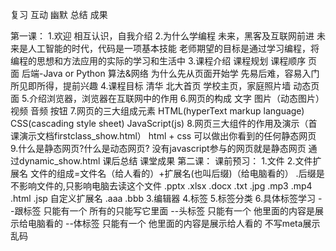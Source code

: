 复习
互动
幽默
总结
成果

第一课：
	1.欢迎  相互认识，自我介绍
	2.为什么学编程
		未来，黑客及互联网前进
		未来是人工智能的时代，代码是一项基本技能
		老师期望的目标是通过学习编程，将编程的思想和方法应用的实际的学习和生活中
	3.课程介绍
		课程规划
		课程顺序
			页面
			后端-Java or  Python
			算法&网络
		为什么先从页面开始学
			先易后难，容易入门
			所见即所得，提前兴趣
	4.课程目标
		清华 北大首页
		学校主页，家庭照片墙  动态页面
	5.介绍浏览器，浏览器在互联网中的作用
	6.网页的构成
		文字 图片（动态图片）  视频  音频   按钮
	7.网页的三大组成元素
		HTML(hyperText markup language)  CSS(cascading style sheet)  JavaScript(js)
	8.网页三大组件的作用及演示（首课演示文档firstclass_show.html）
		html + css  可以做出你看到的任何静态网页
	9.什么是静态网页?什么是动态网页?
		没有javascript参与的网页就是静态网页
		通过dynamic_show.html
	课后总结
	课堂成果
第二课：
	课前预习：
	1.文件
	2.文件扩展名
		文件的组成=文件名（给人看的）+扩展名(也叫后缀)（给电脑看的）
		.后缀是不影响文件的,只影响电脑去读这个文件
		.pptx .xlsx .docx .txt  .jpg .mp3 .mp4  .html  .jsp  自定义扩展名 .aaa .bbb
	3.编辑器
	4.标签
	5.标签分类
	6.具体标签学习
		<!DOCTYPE html>
		<html>--跟标签 只能有一个  所有的只能写它里面
		<head>--头标签 只能有一个  他里面的内容是展示给电脑看的
		<body>--体标签 只能有一个  他里面的内容是展示给人看的
		<meta>  不写meta展示乱码
		<title>--只显示第一个
		<!-- -->
		<br/> blank row
		<hr/>horizontal rule
		<h1>--<h6>独占一行,字体加粗,字体变大
		<p>this is a paragraph!</p>独占一行
	7.单双标签的寓意讲解
	8.ctrl+c   ctrl+s  ctrl+v
	课后总结：
第三课：
	课前预习：
	都是文字相关的标签处理
	
	行内元素,块内元素
	
	特殊符号
	空格,回车是英文单词分隔符  &nbsp;  &lt;  &gt;   https://www.jb51.net/onlineread/htmlchar.htm
	
	<abbr title="People's Republic of China">PRC</abbr>缩写
	<acronym title="Test Page Show" draggable="true">TPS</acronym>首字母缩写
	<address>语义斜体    	定义文档作者或拥有者的联系信息。
	<i>语义斜体
	<b>	定义粗体文本。
	<bdi>定义文本的文本方向，使其脱离其周围文本的方向设置。
	<bdo dir="rtl">Here is some Hebrew text</bdo>定义文字方向。(ltr或者rtl)
	<big>定义大号文本。
	<blockquote>	定义长的引用。元素前后添加了换行，并增加了外边距。
	<center>	不赞成使用。定义居中文本。
	<del>	定义被删除文本。
	<font>	不赞成使用。定义文本的字体、尺寸和颜色
	<mark>	定义有记号的文本。
	<meter>	定义预定义范围内的度量。
	<q>	定义短的引用。
	<small>	定义小号文本。
	
	标签嵌套<em><strong>斜体加粗<strong></em>注意标签包裹方式
	
	<em>	定义强调文本。斜体
	<strong>	定义语气更为强烈的强调文本。 加粗
	<sup>	定义上标文本。&nbsp;m<sup>2</sub>
	<sub>	定义下标文本。O<sub>2</sub>
	<time>	定义日期/时间。
	<u>	不赞成使用。定义下划线文本。
	<wbr>	定义可能的换行符。主要用于英文https://blog.csdn.net/yaodebian/article/details/72886243
	<form>	定义供用户输入的 HTML 表单。
	<input>	定义输入控件。
	<textarea>	定义多行的文本输入控件。
	<button>	定义按钮。
	<select>	定义选择列表（下拉列表）。
	<optgroup>	定义选择列表中相关选项的组合。
	<option>	定义选择列表中的选项。
	<label>	定义 input 元素的标注。
	<datalist>  定义下拉列表。
	<img>	定义图像。
	<audio>	定义声音内容。
	<source>	定义媒介源。
	<track>	定义用在媒体播放器中的文本轨道。
	<video>	定义视频。
	<a>	定义锚。
	<ul>	定义无序列表。
	<ol>	定义有序列表。
	<li>	定义列表的项目。
	<dir>	不赞成使用。定义目录列表。
	<dl>	定义定义列表。
	<dt>	定义定义列表中的项目。
	<dd>	定义定义列表中项目的描述。
	<table>	定义表格
	<caption>	定义表格标题。
	<th>	定义表格中的表头单元格。
	<tr>	定义表格中的行。
	<td>	定义表格中的单元。
	<div>	定义文档中的节。
	<span>	定义文档中的节。
	<section>	定义 section。
	课后总结：
第四课：
	课前预习：
	课后总结：
第五课：
	课前预习：
	课后总结：
第六课：
	课前预习：
	
	课后总结：
第七课：
	课前预习：
	课后总结：
第八课：
	课前预习：
	课后总结：
第九课：
	课前预习：
	课后总结：
第十课：
	课前预习：
	课后总结：
第十一课：
	课前预习：
	课后总结：
第十二课：
	课前预习：
	课后总结：
第十三课：
	课前预习：
	课后总结：
第十四课：
	课前预习：
	课后总结：
第十五课：
	课前预习：
	课后总结：
第十六课：
	课前预习：
	课后总结：
第十七课：
	课前预习：
	课后总结：
第十八课：
	课前预习：
	课后总结：
第十九课：
	课前预习：
	课后总结：
第二十课：
	课前预习：
	课后总结：
第二十一课：
	课前预习：
	课后总结：
第二十二课：
	课前预习：
	课后总结：
第二十三课：
	课前预习：
	课后总结：
第二十四课：
	课前预习：
	课后总结：
第二十五课：
	课前预习：
	课后总结：
第二十六课：
	课前预习：
	课后总结：
第二十七课：
	课前预习：
	课后总结：
第二十八课：
	课前预习：
	课后总结：
第二十九课：
	课前预习：
	课后总结：
第三十课：
	课前预习：
	课后总结：
	
	
	
属性,在js之前加上属性讲解